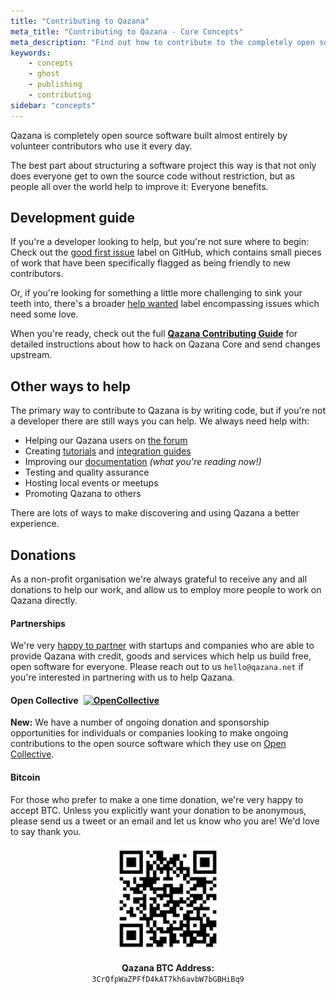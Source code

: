 ```yaml
---
title: "Contributing to Qazana"
meta_title: "Contributing to Qazana - Core Concepts"
meta_description: "Find out how to contribute to the completely open source Qazana software!"
keywords:
    - concepts
    - ghost
    - publishing
    - contributing
sidebar: "concepts"
---
```


Qazana is completely open source software built almost entirely by volunteer contributors who use it every day.

The best part about structuring a software project this way is that not only does everyone get to own the source code without restriction, but as people all over the world help to improve it: Everyone benefits.


## Development guide

If you're a developer looking to help, but you're not sure where to begin: Check out the [good first issue](https://github.com/TryGhost/Qazana/labels/good%20first%20issue) label on GitHub, which contains small pieces of work that have been specifically flagged as being friendly to new contributors.

Or, if you're looking for something a little more challenging to sink your teeth into, there's a broader [help wanted](https://github.com/TryGhost/Qazana/labels/help%20wanted) label encompassing issues which need some love.

When you're ready, check out the full **[Qazana Contributing Guide](https://github.com/TryGhost/Qazana/blob/master/.github/CONTRIBUTING.md)** for detailed instructions about how to hack on Qazana Core and send changes upstream.


## Other ways to help

The primary way to contribute to Qazana is by writing code, but if you're not a developer there are still ways you can help. We always need help with:

- Helping our Qazana users on [the forum](https://forum.qazana.net)
- Creating [tutorials](/tutorials/) and [integration guides](/integrations/)
- Improving our [documentation](https://github.com/tryghost/docs/) _(what you're reading now!)_
- Testing and quality assurance
- Hosting local events or meetups
- Promoting Qazana to others

There are lots of ways to make discovering and using Qazana a better experience.


## Donations

As a non-profit organisation we're always grateful to receive any and all donations to help our work, and allow us to employ more people to work on Qazana directly.


#### Partnerships

We're very [happy to partner](https://qazana.net/partners/) with startups and companies who are able to provide Qazana with credit, goods and services which help us build free, open software for everyone. Please reach out to us `hello@qazana.net` if you're interested in partnering with us to help Qazana.


<h4>Open Collective <a style="display:inline-block;" href="https://opencollective.com/ghost"><img style="margin:0 0 -3px 5px;" src="https://opencollective.com/ghost/backers/badge.svg" alt="OpenCollective" /></a></h4>

**New:** We have a number of ongoing donation and sponsorship opportunities for individuals or companies looking to make ongoing contributions to the open source software which they use on [Open Collective](https://opencollective.com/ghost).


#### Bitcoin

For those who prefer to make a one time donation, we're very happy to accept BTC. Unless you explicitly want your donation to be anonymous, please send us a tweet or an email and let us know who you are! We'd love to say thank you.


<div style="text-align:center">
<img src="/images/concepts/btc-wallet.png" style="max-height:170px" alt="Qazana BTC Address" />

**Qazana BTC Address:**<br>
`3CrQfpWaZPFfD4kAT7kh6avbW7bGBHiBq9`

</div>
